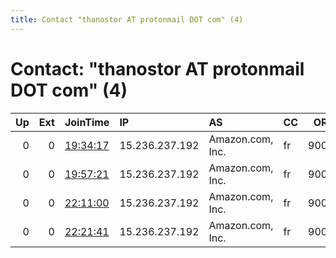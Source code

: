 ```yaml
---
title: Contact "thanostor AT protonmail DOT com" (4)
---
```


# Contact: "thanostor AT protonmail DOT com" (4)

|   Up |   Ext | JoinTime                                                                                            | IP             | AS               | CC   |   ORp |   Dirp | OS    | Version   | Nickname   |   eFamMembers |
|-----:|------:|:----------------------------------------------------------------------------------------------------|:---------------|:-----------------|:-----|------:|-------:|:------|:----------|:-----------|--------------:|
|    0 |     0 | [19:34:17](https://metrics.torproject.org/rs.html#details/417967EFF4FAC0849F203221E92491888DE054CB) | 15.236.237.192 | Amazon.com, Inc. | fr   |  9001 |   9030 | Linux | 0.4.4.7   | Thanos     |             1 |
|    0 |     0 | [19:57:21](https://metrics.torproject.org/rs.html#details/48D7EC0D5C9F3064A793E771870EC8766C8DA490) | 15.236.237.192 | Amazon.com, Inc. | fr   |  9001 |   9030 | Linux | 0.4.4.7   | Thanos     |             1 |
|    0 |     0 | [22:11:00](https://metrics.torproject.org/rs.html#details/57D287DD563912C4C528615EDF3CAA4D7DFBC43A) | 15.236.237.192 | Amazon.com, Inc. | fr   |  9001 |   9030 | Linux | 0.4.4.7   | Thanos     |             1 |
|    0 |     0 | [22:21:41](https://metrics.torproject.org/rs.html#details/1BBFA800EC038A845B85F545F0DE770024DE595B) | 15.236.237.192 | Amazon.com, Inc. | fr   |  9001 |   9030 | Linux | 0.4.4.7   | Thanos     |             1 |
